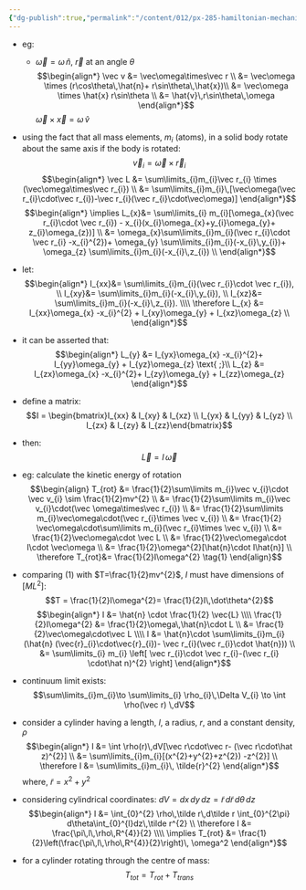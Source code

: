 ```yaml
---
{"dg-publish":true,"permalink":"/content/012/px-285-hamiltonian-mechanics-and-fluid-dynamics/a-introduction/px-285-a2b-angular-momentum/","created":"2024-11-25T10:50:32.000+00:00","updated":"2024-11-26T13:00:46.661+00:00"}
---
```


- eg:

	- $\vec\omega = \omega\,\hat n$, $\vec r$ at an angle $\theta$
	$$\begin{align*}
	\vec v &= \vec\omega\times\vec r \\
	&= \vec\omega \times (r\cos\theta\,\hat{n}+ r\sin\theta\,\hat{x})\\
	&= \vec\omega \times \hat{x} r\sin\theta \\
	&= \hat{v}\,r\sin\theta\,\omega
	\end{align*}$$
	 $\vec\omega\times\vec x = \omega\,\hat{v}$ 
- using the fact that all mass elements, $m_{i}$ (atoms), in a solid body rotate about the same axis if the body is rotated: 
$$\vec v_{i} = \vec\omega\times \vec r_{i}$$
$$\begin{align*}
	\vec L &= \sum\limits_{i}m_{i}\vec r_{i} \times (\vec\omega\times\vec r_{i}) \\
	 &= \sum\limits_{i}m_{i}\,[\vec\omega(\vec r_{i}\cdot\vec r_{i})-\vec r_{i}(\vec r_{i}\cdot\vec\omega)]
\end{align*}$$
$$\begin{align*}
	\implies L_{x}&= \sum\limits_{i} m_{i}[\omega_{x}(\vec r_{i}\cdot \vec r_{i}) - x_{i}(x_{i}\omega_{x}+y_{i}\omega_{y}+ z_{i}\omega_{z})] \\
	&= \omega_{x}\sum\limits_{i}m_{i}(\vec r_{i}\cdot \vec r_{i} -x_{i}^{2})+ \omega_{y} \sum\limits_{i}m_{i}(-x_{i}\,y_{i})+ \omega_{z} \sum\limits_{i}m_{i}(-x_{i}\,z_{i}) \\
\end{align*}$$
- let: 
$$\begin{align*}
	I_{xx}&= \sum\limits_{i}m_{i}(\vec r_{i}\cdot \vec r_{i}), \\
	I_{xy}&= \sum\limits_{i}m_{i}(-x_{i}\,y_{i}), \\
	I_{xz}&= \sum\limits_{i}m_{i}(-x_{i}\,z_{i}). \\\\
	\therefore L_{x} &= I_{xx}\omega_{x} -x_{i}^{2} + I_{xy}\omega_{y} + I_{xz}\omega_{z} \\
\end{align*}$$
- it can be asserted that: 
$$\begin{align*}
	L_{y} &= I_{yx}\omega_{x} -x_{i}^{2}+ I_{yy}\omega_{y} + I_{yz}\omega_{z} \text{ ;}\\
	L_{z} &= I_{zx}\omega_{x} -x_{i}^{2}+ I_{zy}\omega_{y} + I_{zz}\omega_{z}
\end{align*}$$
- define a matrix: 
$$I = \begin{bmatrix}I_{xx} & I_{xy} & I_{xz} \\ I_{yx} & I_{yy} & I_{yz} \\ I_{zx} & I_{zy} & I_{zz}\end{bmatrix}$$
- then: 
$$\vec L = I\,\vec\omega$$
- eg: calculate the kinetic energy of rotation
$$\begin{align}
	T_{rot} &= \frac{1}{2}\sum\limits m_{i}\vec v_{i}\cdot \vec v_{i} \sim \frac{1}{2}mv^{2} \\
	&= \frac{1}{2}\sum\limits m_{i}\vec v_{i}\cdot(\vec \omega\times\vec r_{i}) \\
	&= \frac{1}{2}\sum\limits m_{i}\vec\omega\cdot(\vec r_{i}\times \vec v_{i}) \\
	&= \frac{1}{2} \vec\omega\cdot\sum\limits m_{i}(\vec r_{i}\times \vec v_{i}) \\
	&= \frac{1}{2}\vec\omega\cdot \vec L \\
	&= \frac{1}{2}\vec\omega\cdot I\cdot \vec\omega \\
	&= \frac{1}{2}\omega^{2}[\hat{n}\cdot I\hat{n}] \\
	\therefore T_{rot}&= \frac{1}{2}I\omega^{2} \tag{1}
	\end{align}$$
- comparing $(1)$ with $T=\frac{1}{2}mv^{2}$, $I$ must have dimensions of $[ML^{2}]:$ 
$$T = \frac{1}{2}I\omega^{2}= \frac{1}{2}I\,\dot\theta^{2}$$
$$\begin{align*} 
I &= \hat{n} \cdot \frac{1}{2} \vec{L} \\\\
\frac{1}{2}I\omega^{2} &= \frac{1}{2}\omega\,\hat{n}\cdot L \\
&= \frac{1}{2}\vec\omega\cdot\vec L \\\\
I &= \hat{n}\cdot \sum\limits_{i}m_{i}(\hat{n} (\vec{r}_{i}\cdot\vec{r}_{i})- \vec r_{i}(\vec r_{i}\cdot \hat{n})) \\
&= \sum\limits_{i} m_{i} \left[ \vec r_{i}\cdot \vec r_{i}-(\vec r_{i} \cdot\hat n)^{2} \right]
\end{align*}$$
- continuum limit exists: 
$$\sum\limits_{i}m_{i}\to \sum\limits_{i} \rho_{i}\,\Delta V_{i} \to \int \rho(\vec r) \,dV$$

- consider a cylinder having a length, $l$, a radius, $r$, and a constant density, ${} \rho$
$$\begin{align*}
I &= \int \rho(r)\,dV[\vec r\cdot\vec r- (\vec r\cdot\hat z)^{2}] \\
&= \sum\limits_{i}m_{i}[(x^{2}+y^{2}+z^{2}) -z^{2}] \\
\therefore I &= \sum\limits_{i}m_{i}\, \tilde{r}^{2}
\end{align*}$$
	where, $\tilde r=x^{2}+y^{2}$

- considering cylindrical coordinates: $dV = dx\,dy\,dz = \tilde r\,d\tilde r\,d\theta\, dz$
$$\begin{align*}
	I &= \int_{0}^{2} \rho\,\tilde r\,d\tilde r \int_{0}^{2\pi} d\theta\int_{0}^{l}dz\,\tilde r^{2} \\
	\therefore I &= \frac{\pi\,l\,\rho\,R^{4}}{2} \\\\
	\implies T_{rot} &= \frac{1}{2}\left(\frac{\pi\,l\,\rho\,R^{4}}{2}\right)\, \omega^2
\end{align*}$$
- for a cylinder rotating through the centre of mass: 
$$T_{tot} = T_{rot}+T_{trans}$$

